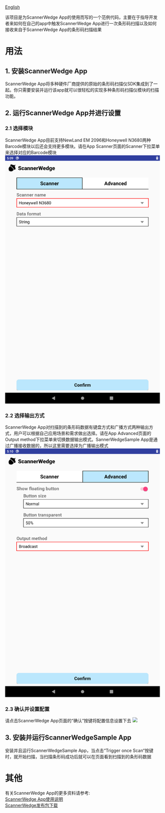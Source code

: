 [English](https://github.com/AIM-Android/ScannerWedgeSample/blob/master/README.md)

该项目是为ScannerWedge App的使用而写的一个范例代码，主要在于指导开发者来如何在自己的app中触发ScannerWedge App进行一次条形码扫描以及如何接收来自于ScannerWedge App的条形码扫描结果

# 用法
## 1. 安装ScannerWedge App
ScannerWedge App将多种硬件厂商提供的原始的条形码扫描仪SDK集成到了一起。你只需要安装并运行该app就可以很轻松的实现多种条形码扫描仪模块的扫描功能。

## 2. 运行ScannerWedge App并进行设置
### 2.1 选择模块
ScannerWedge App目前支持NewLand EM 2096和Honeywell N3680两种Barcode模块以后还会支持更多模块。请在App Scanner页面的Scanner下拉菜单来选择对应的Barcode模块
![](https://github.com/AIM-Android/ScannerWedgeSample/blob/master/images/scanner.png)

### 2.2 选择输出方式
ScannerWedge App对扫描到的条形码数据有键盘方式和广播方式两种输出方式，用户可以根据自己应用场景和需求做出选择。请在App Advanced页面的Output method下拉菜单来切换数据输出模式。SannerWedgeSample App是通过广播接收数据的，所以这里需要选择为广播输出模式
![](https://github.com/AIM-Android/ScannerWedgeSample/blob/master/images/output_method.png)

###  2.3 确认并设置配置
请点击ScannerWedge App页面的“确认”按键将配置信息设置下去
![](https://github.com/AIM-Android/ScannerWedgeSample/blob/master/images/confrim.png)

## 3. 安装并运行ScannerWedgeSample App
安装并且运行ScannerWedgeSample App，当点击“Trigger once Scan“按键时，就开始扫描，当扫描条形码成功后就可以在页面看到扫描到的条形码数据

# 其他
有关ScannerWedge App的更多资料请参考:  
[ScannerWedge App使用说明](https://github.com/AIM-Android/ScannerWedgeSample/blob/master/doc/ScannerWedge_quick_start_guide_v1.0.pdf)  
[ScannerWedge发布包下载](https://github.com/AIM-Android/ScannerWedgeSample/blob/master/release/v1.0/ScannerWedge_20220316_V1.0.7z)
